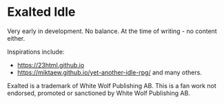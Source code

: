 # Exalted Idle

Very early in development. No balance. At the time of writing - no content either.

Inspirations include:
- https://23html.github.io
- https://miktaew.github.io/yet-another-idle-rpg/
and many others.

Exalted is a trademark of White Wolf Publishing AB. This is a fan work not endorsed, promoted or sanctioned by White Wolf Publishing AB.